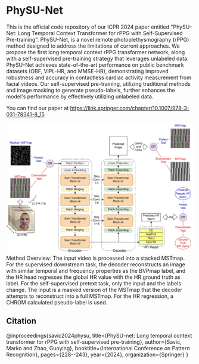 # PhySU-Net
 This is the official code repository of our ICPR 2024 paper entitled "PhySU-Net: Long Temporal Context Transformer for rPPG with Self-Supervised Pre-training". PhySU-Net, is a novel remote photoplethysmography (rPPG) method designed to address the limitations of current approaches. We propose the first long temporal context rPPG transformer network, along with a self-supervised pre-training strategy that leverages unlabeled data. PhySU-Net achieves state-of-the-art performance on public benchmark datasets (OBF, VIPL-HR, and MMSE-HR), demonstrating improved robustness and accuracy in contactless cardiac activity measurement from facial videos. Our self-supervised pre-training, utilizing traditional methods and image masking to generate pseudo-labels, further enhances the model's performance by effectively utilizing unlabeled data.

 You can find our paper at https://link.springer.com/chapter/10.1007/978-3-031-78341-8_15

![METHODVIS](physu-net_method.jpg)
Method Overview: The input video is processed into a stacked MSTmap. For the supervised downstream task, the decoder reconstructs an image with similar temporal and frequency properties as the BVPmap label, and the HR head regresses the global HR value with the HR ground truth as label. For the self-supervised pretext task, only the input and the labels change. The input is a masked version of the MSTmap that the decoder attempts to reconstruct into a full MSTmap. For the HR regression, a CHROM calculated pseudo-label is used.
 


## Citation

@inproceedings{savic2024physu,
  title={PhySU-net: Long temporal context transformer for rPPG with self-supervised pre-training},
  author={Savic, Marko and Zhao, Guoying},
  booktitle={International Conference on Pattern Recognition},
  pages={228--243},
  year={2024},
  organization={Springer}
}
